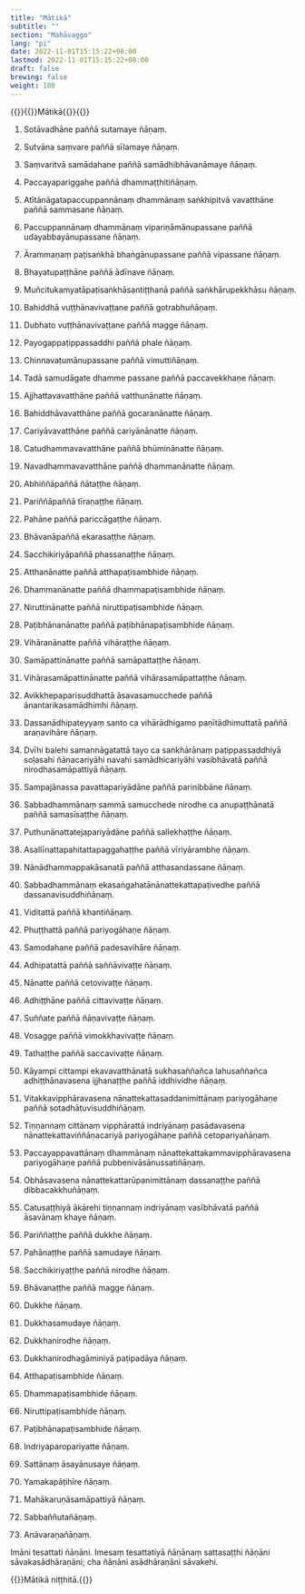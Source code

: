 ```yaml
---
title: "Mātikā"
subtitle: ""
section: "Mahāvaggo"
lang: "pi"
date: 2022-11-01T15:15:22+08:00
lastmod: 2022-11-01T15:15:22+08:00
draft: false
brewing: false
weight: 100
---
```



{{<subtitle>}}{{<suttalink src="ps1.0">}}Mātikā{{</suttalink>}}{{</subtitle>}}

1. Sotāvadhāne paññā sutamaye ñāṇaṃ.

1. Sutvāna saṃvare paññā sīlamaye ñāṇaṃ.

1. Saṃvaritvā samādahane paññā samādhibhāvanāmaye ñāṇaṃ.

1. Paccayapariggahe paññā dhammaṭṭhitiñāṇaṃ.

1. Atītānāgatapaccuppannānaṃ dhammānaṃ saṅkhipitvā vavatthāne paññā sammasane ñāṇaṃ.

1. Paccuppannānaṃ dhammānaṃ vipariṇāmānupassane paññā udayabbayānupassane ñāṇaṃ.

1. Ārammaṇaṃ paṭisaṅkhā bhaṅgānupassane paññā vipassane ñāṇaṃ.

1. Bhayatupaṭṭhāne paññā ādīnave ñāṇaṃ.

1. Muñcitukamyatāpaṭisaṅkhāsantiṭṭhanā paññā saṅkhārupekkhāsu ñāṇaṃ.

1. Bahiddhā vuṭṭhānavivaṭṭane paññā gotrabhuñāṇaṃ.

1. Dubhato vuṭṭhānavivaṭṭane paññā magge ñāṇaṃ.

1. Payogappaṭippassaddhi paññā phale ñāṇaṃ.

1. Chinnavaṭumānupassane paññā vimuttiñāṇaṃ.

1. Tadā samudāgate dhamme passane paññā paccavekkhaṇe ñāṇaṃ.

1. Ajjhattavavatthāne paññā vatthunānatte ñāṇaṃ.

1. Bahiddhāvavatthāne paññā gocaranānatte ñāṇaṃ.

1. Cariyāvavatthāne paññā cariyānānatte ñāṇaṃ.

1. Catudhammavavatthāne paññā bhūminānatte ñāṇaṃ.

1. Navadhammavavatthāne paññā dhammanānatte ñāṇaṃ.

1. Abhiññāpaññā ñātaṭṭhe ñāṇaṃ.

1. Pariññāpaññā tīraṇaṭṭhe ñāṇaṃ.

1. Pahāne paññā pariccāgaṭṭhe ñāṇaṃ.

1. Bhāvanāpaññā ekarasaṭṭhe ñāṇaṃ.

1. Sacchikiriyāpaññā phassanaṭṭhe ñāṇaṃ.

1. Atthanānatte paññā atthapaṭisambhide ñāṇaṃ.

1. Dhammanānatte paññā dhammapaṭisambhide ñāṇaṃ.

1. Niruttinānatte paññā niruttipaṭisambhide ñāṇaṃ.

1. Paṭibhānanānatte paññā paṭibhānapaṭisambhide ñāṇaṃ.

1. Vihāranānatte paññā vihāraṭṭhe ñāṇaṃ.

1. Samāpattinānatte paññā samāpattaṭṭhe ñāṇaṃ.

1. Vihārasamāpattinānatte paññā vihārasamāpattaṭṭhe ñāṇaṃ.

1. Avikkhepaparisuddhattā āsavasamucchede paññā ānantarikasamādhimhi ñāṇaṃ.

1. Dassanādhipateyyaṃ santo ca vihārādhigamo paṇītādhimuttatā paññā araṇavihāre ñāṇaṃ.

1. Dvīhi balehi samannāgatattā tayo ca saṅkhārānaṃ paṭippassaddhiyā soḷasahi ñāṇacariyāhi navahi samādhicariyāhi vasibhāvatā paññā nirodhasamāpattiyā ñāṇaṃ.

1. Sampajānassa pavattapariyādāne paññā parinibbāne ñāṇaṃ.

1. Sabbadhammānaṃ sammā samucchede nirodhe ca anupaṭṭhānatā paññā samasīsaṭṭhe ñāṇaṃ.

1. Puthunānattatejapariyādāne paññā sallekhaṭṭhe ñāṇaṃ.

1. Asallīnattapahitattapaggahaṭṭhe paññā vīriyārambhe ñāṇaṃ.

1. Nānādhammappakāsanatā paññā atthasandassane ñāṇaṃ.

1. Sabbadhammānaṃ ekasaṅgahatānānattekattapaṭivedhe paññā dassanavisuddhiñāṇaṃ.

1. Viditattā paññā khantiñāṇaṃ.

1. Phuṭṭhattā paññā pariyogāhaṇe ñāṇaṃ.

1. Samodahane paññā padesavihāre ñāṇaṃ.

1. Adhipatattā paññā saññāvivaṭṭe ñāṇaṃ.

1. Nānatte paññā cetovivaṭṭe ñāṇaṃ.

1. Adhiṭṭhāne paññā cittavivaṭṭe ñāṇaṃ.

1. Suññate paññā ñāṇavivaṭṭe ñāṇaṃ.

1. Vosagge paññā vimokkhavivaṭṭe ñāṇaṃ.

1. Tathaṭṭhe paññā saccavivaṭṭe ñāṇaṃ.

1. Kāyampi cittampi ekavavatthānatā sukhasaññañca lahusaññañca adhiṭṭhānavasena ijjhanaṭṭhe paññā iddhividhe ñāṇaṃ.

1. Vitakkavipphāravasena nānattekattasaddanimittānaṃ pariyogāhaṇe paññā sotadhātuvisuddhiñāṇaṃ.

1. Tiṇṇannaṃ cittānaṃ vipphārattā indriyānaṃ pasādavasena nānattekattaviññāṇacariyā pariyogāhaṇe paññā cetopariyañāṇaṃ.

1. Paccayappavattānaṃ dhammānaṃ nānattekattakammavipphāravasena pariyogāhaṇe paññā pubbenivāsānussatiñāṇaṃ.

1. Obhāsavasena nānattekattarūpanimittānaṃ dassanaṭṭhe paññā dibbacakkhuñāṇaṃ.

1. Catusaṭṭhiyā ākārehi tiṇṇannaṃ indriyānaṃ vasībhāvatā paññā āsavānaṃ khaye ñāṇaṃ.

1. Pariññaṭṭhe paññā dukkhe ñāṇaṃ.

1. Pahānaṭṭhe paññā samudaye ñāṇaṃ.

1. Sacchikiriyaṭṭhe paññā nirodhe ñāṇaṃ.

1. Bhāvanaṭṭhe paññā magge ñāṇaṃ.

1. Dukkhe ñāṇaṃ.

1. Dukkhasamudaye ñāṇaṃ.

1. Dukkhanirodhe ñāṇaṃ.

1. Dukkhanirodhagāminiyā paṭipadāya ñāṇaṃ.

1. Atthapaṭisambhide ñāṇaṃ.

1. Dhammapaṭisambhide ñāṇaṃ.

1. Niruttipaṭisambhide ñāṇaṃ.

1. Paṭibhānapaṭisambhide ñāṇaṃ.

1. Indriyaparopariyatte ñāṇaṃ.

1. Sattānaṃ āsayānusaye ñāṇaṃ.

1. Yamakapāṭihīre ñāṇaṃ.

1. Mahākaruṇāsamāpattiyā ñāṇaṃ.

1. Sabbaññutañāṇaṃ.

1. Anāvaraṇañāṇaṃ.

Imāni tesattati ñāṇāni. Imesaṃ tesattatiyā ñāṇānaṃ sattasaṭṭhi ñāṇāni sāvakasādhāraṇāni; cha ñāṇāni asādhāraṇāni sāvakehi.

{{<eof>}}Mātikā niṭṭhitā.{{</eof>}}
